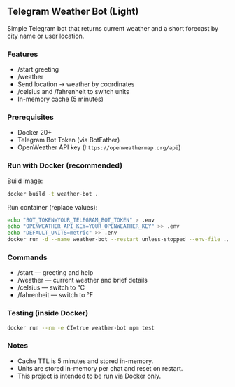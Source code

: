 ## Telegram Weather Bot (Light)

Simple Telegram bot that returns current weather and a short forecast by city name or user location.

### Features
- /start greeting
- /weather <city>
- Send location → weather by coordinates
- /celsius and /fahrenheit to switch units
- In-memory cache (5 minutes)

### Prerequisites
- Docker 20+
- Telegram Bot Token (via BotFather)
- OpenWeather API key (`https://openweathermap.org/api`)

### Run with Docker (recommended)
Build image:
```bash
docker build -t weather-bot .
```

Run container (replace values):
```bash
echo "BOT_TOKEN=YOUR_TELEGRAM_BOT_TOKEN" > .env
echo "OPENWEATHER_API_KEY=YOUR_OPENWEATHER_KEY" >> .env
echo "DEFAULT_UNITS=metric" >> .env
docker run -d --name weather-bot --restart unless-stopped --env-file ./.env weather-bot:latest
```

### Commands
- /start — greeting and help
- /weather <city> — current weather and brief details
- /celsius — switch to °C
- /fahrenheit — switch to °F

### Testing (inside Docker)
```bash
docker run --rm -e CI=true weather-bot npm test
```

### Notes
- Cache TTL is 5 minutes and stored in-memory.
- Units are stored in-memory per chat and reset on restart.
- This project is intended to be run via Docker only.


